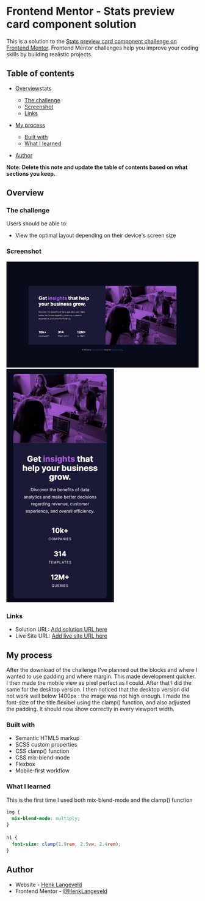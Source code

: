 # Frontend Mentor - Stats preview card component solution

This is a solution to the [Stats preview card component challenge on Frontend Mentor](https://www.frontendmentor.io/challenges/stats-preview-card-component-8JqbgoU62). Frontend Mentor challenges help you improve your coding skills by building realistic projects.

## Table of contents

- [Overview](#overview)stats
  - [The challenge](#the-challenge)
  - [Screenshot](#screenshot)
  - [Links](#links)
- [My process](#my-process)

  - [Built with](#built-with)
  - [What I learned](#what-i-learned)

- [Author](#author)

**Note: Delete this note and update the table of contents based on what sections you keep.**

## Overview

### The challenge

Users should be able to:

- View the optimal layout depending on their device's screen size

### Screenshot

![Desktop](./images/stats-preview-solution-800w.jpg)
![Mobile](./images/stats-preview-solution-mobile.jpg)

### Links

- Solution URL: [Add solution URL here](https://github.com/HenkLangeveld/fm-stats-preview-card)
- Live Site URL: [Add live site URL here](https://frontend-mentor-stats-preview-card-by-henk.netlify.app/)

## My process

After the download of the challenge I've planned out the blocks and where I wanted to use padding and where margin. This made development quicker. I then made the mobile view as pixel perfect as I could. After that I did the same for the desktop version.
I then noticed that the desktop version did not work well below 1400px : the image was not high enough. I made the font-size of the title flexibel using the clamp() function, and also adjusted the padding. It should now show correctly in every viewport width.

### Built with

- Semantic HTML5 markup
- SCSS custom properties
- CSS clamp() function
- CSS mix-blend-mode
- Flexbox
- Mobile-first workflow

### What I learned

This is the first time I used both mix-blend-mode and the clamp() function

```css
img {
  mix-blend-mode: multiply;
}

h1 {
  font-size: clamp(1.9rem, 2.5vw, 2.4rem);
}
```

## Author

- Website - [Henk Langeveld](https://www.henklangeveld.com/)
- Frontend Mentor - [@HenkLangeveld](https://www.frontendmentor.io/profile/HenkLangeveld)
